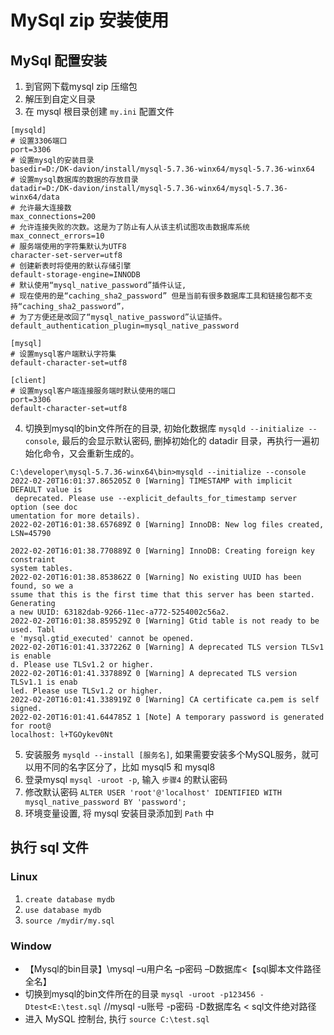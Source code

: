 
# MySql zip 安装使用

## MySql 配置安装

1. 到官网下载mysql zip 压缩包
2. 解压到自定义目录
3. 在 mysql 根目录创建 `my.ini` 配置文件
```
[mysqld]
# 设置3306端口
port=3306
# 设置mysql的安装目录
basedir=D:/DK-davion/install/mysql-5.7.36-winx64/mysql-5.7.36-winx64
# 设置mysql数据库的数据的存放目录
datadir=D:/DK-davion/install/mysql-5.7.36-winx64/mysql-5.7.36-winx64/data 
# 允许最大连接数
max_connections=200
# 允许连接失败的次数。这是为了防止有人从该主机试图攻击数据库系统
max_connect_errors=10
# 服务端使用的字符集默认为UTF8
character-set-server=utf8
# 创建新表时将使用的默认存储引擎
default-storage-engine=INNODB
# 默认使用“mysql_native_password”插件认证, 
# 现在使用的是“caching_sha2_password” 但是当前有很多数据库工具和链接包都不支持“caching_sha2_password”，
# 为了方便还是改回了“mysql_native_password”认证插件。
default_authentication_plugin=mysql_native_password

[mysql]
# 设置mysql客户端默认字符集
default-character-set=utf8

[client]
# 设置mysql客户端连接服务端时默认使用的端口
port=3306
default-character-set=utf8
```
4. 切换到mysql的bin文件所在的目录, 初始化数据库 `mysqld --initialize --console`, 最后的会显示默认密码, 删掉初始化的 datadir 目录，再执行一遍初始化命令，又会重新生成的。
```
C:\developer\mysql-5.7.36-winx64\bin>mysqld --initialize --console
2022-02-20T16:01:37.865205Z 0 [Warning] TIMESTAMP with implicit DEFAULT value is
 deprecated. Please use --explicit_defaults_for_timestamp server option (see doc
umentation for more details).
2022-02-20T16:01:38.657689Z 0 [Warning] InnoDB: New log files created, LSN=45790

2022-02-20T16:01:38.770889Z 0 [Warning] InnoDB: Creating foreign key constraint
system tables.
2022-02-20T16:01:38.853862Z 0 [Warning] No existing UUID has been found, so we a
ssume that this is the first time that this server has been started. Generating
a new UUID: 63182dab-9266-11ec-a772-5254002c56a2.
2022-02-20T16:01:38.859529Z 0 [Warning] Gtid table is not ready to be used. Tabl
e 'mysql.gtid_executed' cannot be opened.
2022-02-20T16:01:41.337226Z 0 [Warning] A deprecated TLS version TLSv1 is enable
d. Please use TLSv1.2 or higher.
2022-02-20T16:01:41.337889Z 0 [Warning] A deprecated TLS version TLSv1.1 is enab
led. Please use TLSv1.2 or higher.
2022-02-20T16:01:41.338919Z 0 [Warning] CA certificate ca.pem is self signed.
2022-02-20T16:01:41.644785Z 1 [Note] A temporary password is generated for root@
localhost: l+TGOykev0Nt   
```
5. 安装服务 `mysqld --install [服务名]`, 如果需要安装多个MySQL服务，就可以用不同的名字区分了，比如 mysql5 和 mysql8
6. 登录mysql `mysql -uroot -p`, 输入 `步骤4` 的默认密码
7. 修改默认密码 `ALTER USER 'root'@'localhost' IDENTIFIED WITH mysql_native_password BY 'password';`
8. 环境变量设置, 将 mysql 安装目录添加到 `Path` 中

## 执行 sql 文件

### Linux

1. `create database mydb`
2. `use database mydb`
3. `source /mydir/my.sql`

### Window

- 【Mysql的bin目录】\mysql –u用户名 –p密码 –D数据库<【sql脚本文件路径全名】
- 切换到mysql的bin文件所在的目录 `mysql -uroot -p123456 -Dtest<E:\test.sql` //mysql -u账号 -p密码 -D数据库名 < sql文件绝对路径
- 进入 MySQL 控制台, 执行  `source C:\test.sql`
